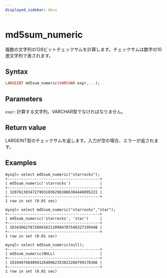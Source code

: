 ```yaml
---
displayed_sidebar: docs
---
```


# md5sum_numeric

複数の文字列の128ビットチェックサムを計算します。チェックサムは数字の10進文字列で表されます。

## Syntax

```Haskell
LARGEINT md5sum_numeric(VARCHAR expr,...);
```

## Parameters

`expr`: 計算する文字列。VARCHAR型でなければなりません。

## Return value

LARGEINT型のチェックサムを返します。入力が空の場合、エラーが返されます。

## Examples

```Plain Text
mysql> select md5sum_numeric("starrocks");
+-----------------------------------------+
| md5sum_numeric('starrocks')             |
+-----------------------------------------+
| 328761383472799310362963866384446095221 |
+-----------------------------------------+
1 row in set (0.01 sec)

mysql> select md5sum_numeric("starrocks","star");
+-----------------------------------------+
| md5sum_numeric('starrocks', 'star')     |
+-----------------------------------------+
| 163436627872604162110984707546327199448 |
+-----------------------------------------+
1 row in set (0.01 sec)

mysql> select md5sum_numeric(null);
+-----------------------------------------+
| md5sum_numeric(NULL)                    |
+-----------------------------------------+
| 281949768489412648962353822266799178366 |
+-----------------------------------------+
1 row in set (0.01 sec)
```